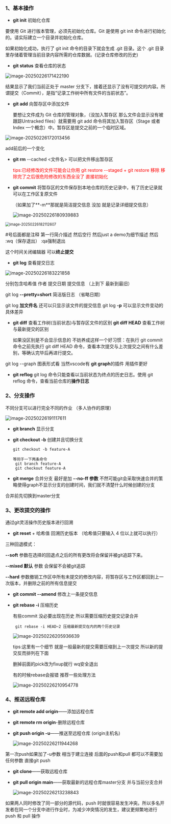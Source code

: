 ### 1、基本操作

- **git init** 初始化仓库

要使用 Git 进行版本管理，必须先初始化仓库。Git 是使用 git init 命令进行初始化的。请实际建立一个目录并初始化仓库。

如果初始化成功，执行了 git init 命令的目录下就会生成 .git 目录。这个 .git 目录里存储着管理当前目录内容所需的仓库数据。(记录仓库修改的历史)

- **git status** 查看仓库的状态

![image-20250226171422190](../assets/blog-img/image-20250226171422190.png)

结果显示了我们当前正处于 master 分支下，接着还显示了没有可提交的内容。所谓提交（Commit），是指“记录工作树中所有文件的当前状态”。

- **git add** 向暂存区中添加文件

  要想让文件成为 Git 仓库的管理对象，（没加入暂存区 那么文件会显示没有被跟踪Untracked files）就需要用 git add 命令将其加入暂存区（Stage 或者 Index 一个概念）中。暂存区是提交之前的一个临时区域。

![image-20250226172013456](../assets/blog-img/image-20250226172013456.png)

add前后的一个变化

- **git rm** --cached <文件名> 可以把文件移出暂存区  

  <p style="color:red">tips:已经修改的文件可能会让你用 git restore --staged  + git restore  移除 移除完了之后很危险修改的东西全没了 直接初始化</p>

- **git commit**  将暂存区的文件保存到本地仓库的历史记录中，有了历史记录就可以在工作区复原文件

  （如果加了**-m**那就是简洁提交信息  没加 就是记录详细提交信息）

  ![image-20250226180939883](../assets/blog-img/image-20250226180939883.png)

   

<img src="../assets/blog-img/image-20250226182112607.png" alt="image-20250226182112607" style="zoom: 80%;" />

#号后面都是注释 第一行简介描述 然后空行 然后just a demo为细节描述 然后 :wq（保存退出） :qa强制退出

这个时间关闭编辑器 可以**终止提交**

- **git log** 查看提交日志

![image-20250226183221858](../assets/blog-img/image-20250226183221858.png)

分别包含哈希值 作者 提交日期 提交信息 （上到下 最新到最旧）

git log  **--pretty=short**  简洁版日志 （省略日期）

git log  **加文件名** 还可以只显示该文件的提交信息  git log **-p** 可以显示文件变动的具体差异

- **git diff** 查看工作树(当前状态)与暂存区文件的区别  **git diff HEAD**  查看工作树与最新提交的区别

  如果没区别是不会显示信息的 不妨养成这样一个好习惯：在执行 git commit 命令之前先执行 git diff HEAD 命令，查看本次提交与上次提交之间有什么差别，等确认完毕后再进行提交。

git log --graph 图表形式看 当然vscode有 **git graph**的插件 用插件更好

- **git reflog**  git log 命令只能查看以当前状态为终点的历史日志。使用 git reflog 命令，查看当前仓库的**操作日志**

###  2、分支操作

不同分支可以进行完全不同的作业 （多人协作的原理）

![image-20250226191117611](../assets/blog-img/image-20250226191117611.png)

- **git branch** 显示分支

- **git checkout -b** 创建并且切换分支

  ~~~
  git checkout -b feature-A 
  
  等同于一下两条命令
   git branch feature-A
   git checkout feature-A
  ~~~

- **git merge** 合并分支  最好是加 **--no-ff 参数** 不然可能git会采取快速合并的策略使得graph不显示分支的创建时间，我们就不清楚什么时候创建的分支

合并前先切换到master分支

### 3、更改提交的操作

通过git灵活操作历史版本进行回溯

- **git reset**   + 哈希值 回溯历史版本 （哈希值只要输入 4 位以上就可以执行）

三种回退模式：

**--soft** 参数在选择的回退点之后的所有更改将会保留并被git追踪下来。

**--mixed 默认** 参数 会保留不会被git追踪

**--hard** 参数撤销工作区中所有未提交的修改内容，将暂存区与工作区都回到上一次版本，并删除之前的所有信息提交

- **git commit --amend** 修改上一条提交信息

- **git rebase -i**  压缩历史 

  有些commit 没必要出现在历史 所以需要压缩历史提交记录合并

  ~~~
   git rebase -i HEAD~2 压缩最新提交在内的两个历史记录
  ~~~

  ![image-20250226205936639](../assets/blog-img/image-20250226205936639.png)

  tips:这里有一个细节 就是一般最新的提交需要压缩到上一次提交 所以新的提交反而排列在下面

  删掉前面的pick改为fixup就行 wq安全退出

  有的时候rebase会报错 推荐一些处理方法

  ![image-20250226210954778](../assets/blog-img/image-20250226210954778.png)


### 4、推送远程仓库

- **git remote add origin**——添加远程仓库

- **git remote rm origin**-删除远程仓库

- **git push  origin -u**——推送至远程仓库 (origin主机名)

  ![image-20250226211944268](../assets/blog-img/image-20250226211944268.png)

第一次push如果加了-u参数 相当于建立连接 后面的push和pull 都可以不需要加任何参数 直接git push

- **git clone**——获取远程仓库

- **git pull origin main**——获取最新的远程仓库master分支 并与当前分支合并

  ![image-20250226213238843](../assets/blog-img/image-20250226213238843.png)

如果两人同时修改了同一部分的源代码，push 时就很容易发生冲突。所以多名开发者在同一个分支中进行作业时，为减少冲突情况的发生，建议更频繁地进行 push 和 pull 操作
